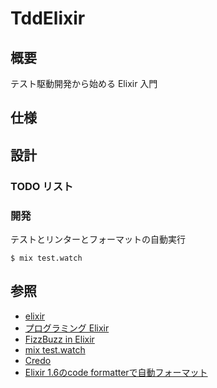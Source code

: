 # TddElixir

## 概要

テスト駆動開発から始める Elixir 入門

## 仕様

## 設計

### TODO リスト

### 開発

テストとリンターとフォーマットの自動実行

```
$ mix test.watch
```

## 参照

- [elixir](https://elixir-lang.org/)
- [プログラミング Elixir](https://www.amazon.co.jp/dp/B01KFCXP04/ref=dp-kindle-redirect?_encoding=UTF8&btkr=1)
- [FizzBuzz in Elixir](https://sublimecoding.com/fizzbuzz-in-elixir/)
- [mix test.watch](https://github.com/lpil/mix-test.watch)
- [Credo](https://github.com/rrrene/credo)
- [Elixir 1.6のcode formatterで自動フォーマット](https://qiita.com/shufo/items/f5e3ccd4892288449ff9)
